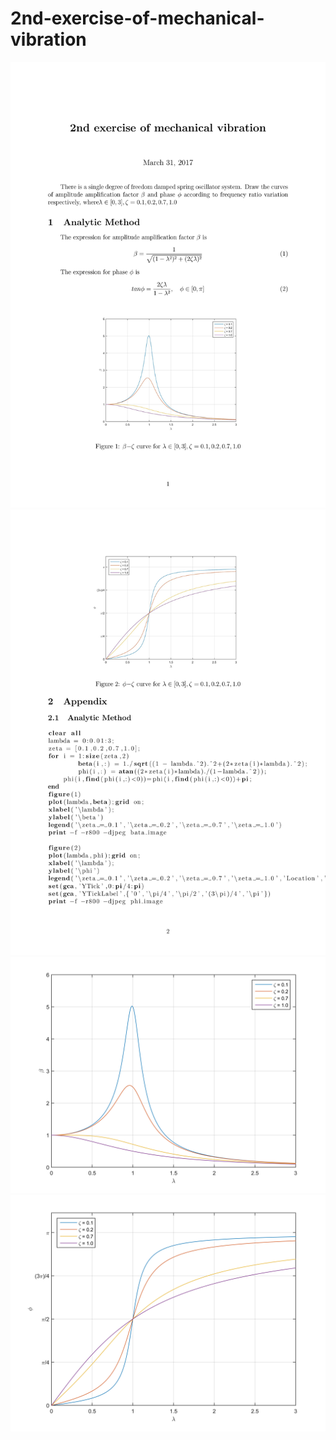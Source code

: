 # 2nd-exercise-of-mechanical-vibration
![1](source/paper1.jpg)
![1](source/paper2.jpg)
![1](source/bata_image.jpg)
![1](source/phi_image.jpg)
